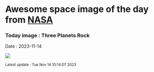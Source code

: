 
# Awesome space image of the day from [NASA](https://api.nasa.gov/)

### Today image : Three Planets Rock
Date : 2023-11-14

![](https://apod.nasa.gov/apod/image/2311/MoonVenusJupiter_Passalacqua_960.jpg)

<small>Latest update : Tue Nov 14 10:14:07 2023</small>
        